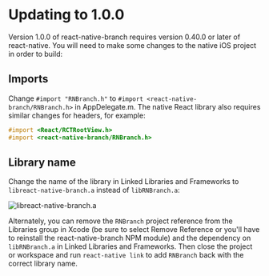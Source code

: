 # Updating to 1.0.0

Version 1.0.0 of react-native-branch requires version 0.40.0 or later
of react-native. You will need to make some changes to the native iOS
project in order to build:

## Imports

Change `#import "RNBranch.h"` to `#import <react-native-branch/RNBranch.h>`
in AppDelegate.m. The native React library also requires similar changes for
headers, for example:

```Objective-C
#import <React/RCTRootView.h>
#import <react-native-branch/RNBranch.h>
```

## Library name

Change the name of the library in Linked Libraries and Frameworks to
`libreact-native-branch.a` instead of `libRNBranch.a`:

![libreact-native-branch.a](https://raw.githubusercontent.com/BranchMetrics/react-native-branch-deep-linking/master/docs/assets/libreact-native-branch.png)

Alternately, you can remove the `RNBranch` project reference from the Libraries group in Xcode (be sure to select Remove Reference or you'll have to reinstall the react-native-branch NPM module) and the dependency on `libRNBranch.a` in Linked Libraries and Frameworks. Then close the project or workspace and run `react-native link` to add `RNBranch` back with the correct library name.
